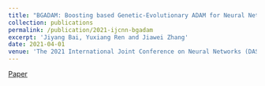```yaml
---
title: "BGADAM: Boosting based Genetic-Evolutionary ADAM for Neural Network Optimization"
collection: publications
permalink: /publication/2021-ijcnn-bgadam
excerpt: 'Jiyang Bai, Yuxiang Ren and Jiawei Zhang'
date: 2021-04-01
venue: 'The 2021 International Joint Conference on Neural Networks (DASFAA ’21), Virtual Event, July 18-22'
---
```

[Paper](http://yuxiangren.github.io/files/bgadam2021.pdf)



